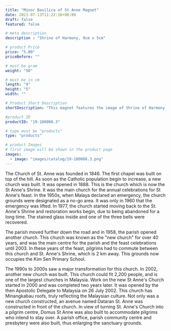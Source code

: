 ```yaml
---
title: "Minor Basilica of St Anne Magnet"
date: 2021-07-13T11:22:16+06:00
draft: false
featured: false

# meta description
description : "Shrine of Harmony, 9cm x 5cm"

# product Price
price: "5.00"
priceBefore: ""

# must be gram
weight: "50"

# must be in cm
length: "9"
height: "5"
width: ""

# Product Short Description
shortDescription: "This magnet features the image of Shrine of Harmony, die-cut magnet add a touch of easily switchable flair to your fridge, locker, or file cabinet."

#product ID
productID: "19-180008.3"

# type must be "products"
type: "products"

# product Images
# first image will be shown in the product page
images:
  - image: "images/catalog/19-180008.3.png"
---
```

The Church of St. Anne was founded in 1846. The first chapel was built on top of the hill. As soon as the Catholic population begin to increase, a new church was built. It was opened in 1888. This is the church which is now the St Anne's Shrine. It was the main church for the annual celebrations for St Anne's feast. In the 1950s, when Malaya declared an emergency, the church grounds were designated as a no-go area. It was only in 1960 that the emergency was lifted. In 1977, the church started moving back to the St. Anne's Shrine and restoration works begin, due to being abandoned for a long time. The stained glass inside and one of the three bells were recovered.

The parish moved further down the road and in 1958, the parish opened another church. This church was known as the "new church" for over 40 years, and was the main centre for the parish and the feast celebrations until 2003. In these years of the feast, pilgrims had to commute between this church and St. Anne's Shrine, which is 2 km away. This grounds now occupies the Kim Sen Primary School.

The 1990s to 2000s saw a major transformation for this church. In 2002, another new church was built. This church could fit 2,200 people, and is one of the largest churches in Malaysia. Work on the new St Anne's Church started in 2000 and was completed two years later. It was opened by the then Apostolic Delegate to Malaysia on 26 July 2002. This church has Minangkabau roofs, truly reflecting the Malaysian culture. Not only was a new church constructed, an avenue named Dataran St. Anne was constructed in front of the church. In view of turning St. Anne's Church into a pilgrim centre, Domus St Anne was also built to accommodate pilgrims who intend to stay over. A parish office, parish community centre and presbytery were also built, thus enlarging the sanctuary grounds.
